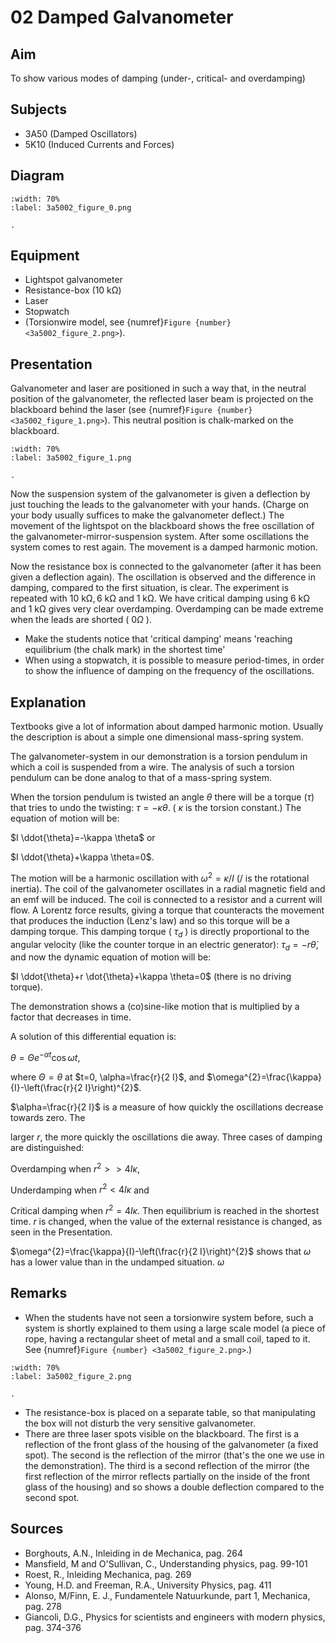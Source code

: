 # 02 Damped Galvanometer 
    
  
## Aim   
 To show various modes of damping (under-, critical- and overdamping)    
  
## Subjects   
* 3A50 (Damped Oscillators) 
* 5K10 (Induced Currents and Forces)   

## Diagram  
```{figure} figures/figure_0.png  
:width: 70%  
:label: 3a5002_figure_0.png  

. 
```
     
  
## Equipment   
 *  Lightspot galvanometer 
 *  Resistance-box ($10\mathrm{~k\Omega}$) 
 *  Laser 
 *  Stopwatch 
 *  (Torsionwire model, see {numref}`Figure {number} <3a5002_figure_2.png>`).
     
  
## Presentation   
Galvanometer and laser are positioned in such a way that, in the neutral position of the galvanometer, the reflected laser beam is projected on the blackboard behind the laser (see {numref}`Figure {number} <3a5002_figure_1.png>`). This neutral position is chalk-marked on the blackboard.
```{figure} figures/figure_1.png  
:width: 70%  
:label: 3a5002_figure_1.png  

. 
```

Now the suspension system of the galvanometer is given a deflection by just touching the leads to the galvanometer with your hands. (Charge on your body usually suffices to make the galvanometer deflect.) The movement of the lightspot on the blackboard shows the free oscillation of the galvanometer-mirror-suspension system. After some oscillations the system comes to rest again. The movement is a damped harmonic motion.

Now the resistance box is connected to the galvanometer (after it has been given a deflection again). The oscillation is observed and the difference in damping, compared to the first situation, is clear. The experiment is repeated with $10\mathrm{~k\Omega}, 6\mathrm{~k\Omega}$ and $1\mathrm{~k\Omega}$. We have critical damping using $6\mathrm{~k\Omega}$ and $1\mathrm{~k\Omega}$ gives very clear overdamping. Overdamping can be made extreme when the leads are shorted ( $0 \Omega$ ).

- Make the students notice that 'critical damping' means 'reaching equilibrium (the chalk mark) in the shortest time'
- When using a stopwatch, it is possible to measure period-times, in order to show the influence of damping on the frequency of the oscillations.
   
  
## Explanation   
Textbooks give a lot of information about damped harmonic motion. Usually the description is about a simple one dimensional mass-spring system.

The galvanometer-system in our demonstration is a torsion pendulum in which a coil is suspended from a wire. The analysis of such a torsion pendulum can be done analog to that of a mass-spring system.

When the torsion pendulum is twisted an angle $\theta$ there will be a torque $(\tau)$ that tries to undo the twisting: $\tau=-\kappa \theta$. ( $\kappa$ is the torsion constant.) The equation of motion will be:

$I \ddot{\theta}=-\kappa \theta$ or

$I \ddot{\theta}+\kappa \theta=0$.

The motion will be a harmonic oscillation with $\omega^{2}=\kappa / I$ (/ is the rotational inertia). The coil of the galvanometer oscillates in a radial magnetic field and an emf will be induced. The coil is connected to a resistor and a current will flow. A Lorentz force results, giving a torque that counteracts the movement that produces the induction (Lenz's law) and so this torque will be a damping torque. This damping torque ( $\tau_{d}$ ) is directly proportional to the angular velocity (like the counter torque in an electric generator): $\tau_{d}=-r \dot{\theta}$, and now the dynamic equation of motion will be:

$I \ddot{\theta}+r \dot{\theta}+\kappa \theta=0$ (there is no driving torque).

The demonstration shows a (co)sine-like motion that is multiplied by a factor that decreases in time.

A solution of this differential equation is:

$\theta=\Theta e^{-\alpha t} \cos \omega t$,

where $\Theta=\theta$ at $t=0, \alpha=\frac{r}{2 I}$, and $\omega^{2}=\frac{\kappa}{I}-\left(\frac{r}{2 I}\right)^{2}$.

$\alpha=\frac{r}{2 I}$ is a measure of how quickly the oscillations decrease towards zero. The

larger $r$, the more quickly the oscillations die away. Three cases of damping are distinguished:

Overdamping when $r^{2}>>4 I \kappa$,

Underdamping when $r^{2}<4 I \kappa$ and

Critical damping when $r^{2}=4 I \kappa$. Then equilibrium is reached in the shortest time. $r$ is changed, when the value of the external resistance is changed, as seen in the Presentation.

$\omega^{2}=\frac{\kappa}{I}-\left(\frac{r}{2 I}\right)^{2}$ shows that $\omega$ has a lower value than in the undamped situation. $\omega$
  
## Remarks
- When the students have not seen a torsionwire system before, such a system is shortly explained to them using a large scale model (a piece of rope, having a rectangular sheet of metal and a small coil, taped to it. See {numref}`Figure {number} <3a5002_figure_2.png>`.)  

```{figure} figures/figure_2.png  
:width: 70%  
:label: 3a5002_figure_2.png  

. 
```

- The resistance-box is placed on a separate table, so that manipulating the box will not disturb the very sensitive galvanometer.
- There are three laser spots visible on the blackboard. The first is a reflection of the front glass of the housing of the galvanometer (a fixed spot). The second is the reflection of the mirror (that's the one we use in the demonstration). The third is a second reflection of the mirror (the first reflection of the mirror reflects partially on the inside of the front glass of the housing) and so shows a double deflection compared to the second spot.  
  
## Sources
 *  Borghouts, A.N., Inleiding in de Mechanica, pag. 264 
 *  Mansfield, M and O'Sullivan, C., Understanding physics, pag. 99-101 
 *  Roest, R., Inleiding Mechanica, pag. 269 
 *  Young, H.D. and Freeman, R.A., University Physics, pag. 411 
 *  Alonso, M/Finn, E. J., Fundamentele Natuurkunde, part 1, Mechanica, pag. 278 
 *  Giancoli, D.G., Physics for scientists and engineers with modern physics, pag. 374-376
  